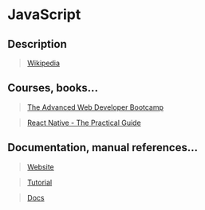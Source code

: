 # JavaScript

## Description

>[Wikipedia](https://en.wikipedia.org/wiki/React_%28JavaScript_library%29)

## Courses, books...

>[The Advanced Web Developer Bootcamp](../the-advanced-web-developer-bootcamp/tawdb.md)

>[React Native - The Practical Guide](../react_native_the_practical_guide/rntpg.md)

## Documentation, manual references...

>[Website](https://reactjs.org/)

>[Tutorial](https://reactjs.org/tutorial/tutorial.html)

>[Docs](https://reactjs.org/docs/getting-started.html)
